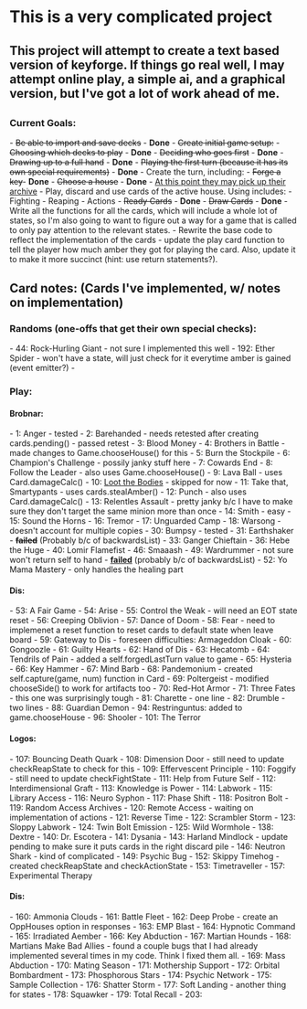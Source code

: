 <h1>This is a very complicated project</h1>

<h2>This project will attempt to create a text based version of keyforge. If things go real well, I may attempt online play, a simple ai, and a graphical version, but I've got a lot of work ahead of me.<h2>
<h3>Current Goals:</h3>
 - <s>Be able to import and save decks</s> - <b>Done</b>
 - <s>Create initial game setup:</s>
   - <s>Choosing which decks to play</s> - <b>Done</b>
   - <s>Deciding who goes first</s> - <b>Done</b>
   - <s>Drawing up to a full hand</s> - <b>Done</b>
   - <s>Playing the first turn (because it has its own special requirements)</s> - <b>Done</b>
 - Create the turn, including:
   - <s>Forge a key</s>- <b>Done</b>
   - <s>Choose a house</s> - <b>Done</b>
     - <u>At this point they may pick up their archive</u>
   - Play, discard and use cards of the active house. Using includes:
     - Fighting
     - Reaping
     - Actions
   - <s>Ready Cards</s> - <b>Done</b>
   - <s>Draw Cards</s> - <b>Done</b>
- Write all the functions for all the cards, which will include a whole lot of states, so I'm also going to want to figure out a way for a game that is called to only pay attention to the relevant states.
- Rewrite the base code to reflect the implementation of the cards
- update the play card function to tell the player how much amber they got for playing the card. Also, update it to make it more succinct (hint: use return statements?).


<h2>Card notes: (Cards I've implemented, w/ notes on implementation)</h2>

<h3>Randoms (one-offs that get their own special checks):</h3>
- 44: Rock-Hurling Giant - not sure I implemented this well
- 192: Ether Spider - won't have a state, will just check for it everytime amber is gained (event emitter?)
- 

<h3>Play:</h3>
<h4>Brobnar:</h4>
- 1: Anger - tested
- 2: Barehanded - needs retested after creating cards.pending() - passed retest
- 3: Blood Money
- 4: Brothers in Battle - made changes to Game.chooseHouse() for this
- 5: Burn the Stockpile
- 6: Champion's Challenge - possily janky stuff here
- 7: Cowards End
- 8: Follow the Leader - also uses Game.chooseHouse()
- 9: Lava Ball - uses Card.damageCalc()
- 10: <u>Loot the Bodies</u> - skipped for now
- 11: Take that, Smartypants - uses cards.stealAmber()
- 12: Punch - also uses Card.damageCalc()
- 13: Relentles Assault - pretty janky b/c I have to make sure they don't target the same minion more than once
- 14: Smith - easy
- 15: Sound the Horns
- 16: Tremor
- 17: Unguarded Camp
- 18: Warsong - doesn't account for multiple copies
- 30: Bumpsy - tested
- 31: Earthshaker - <b><s>failed</b></s> (Probably b/c of backwardsList)
- 33: Ganger Chieftain
- 36: Hebe the Huge
- 40: Lomir Flamefist
- 46: Smaaash
- 49: Wardrummer - not sure won't return self to hand - <u><b>failed</u></b> (probably b/c of backwardsList)
- 52: Yo Mama Mastery - only handles the healing part
<h4>Dis:</h4>
- 53: A Fair Game
- 54: Arise
- 55: Control the Weak - will need an EOT state reset
- 56: Creeping Oblivion
- 57: Dance of Doom
- 58: Fear - need to implemenet a reset function to reset cards to default state when leave board
- 59: Gateway to Dis - foreseen difficulties: Armageddon Cloak
- 60: Gongoozle
- 61: Guilty Hearts
- 62: Hand of Dis
- 63: Hecatomb
- 64: Tendrils of Pain - added a self.forgedLastTurn value to game
- 65: Hysteria
- 66: Key Hammer
- 67: Mind Barb
- 68: Pandemonium - created self.capture(game, num) function in Card
- 69: Poltergeist - modified chooseSide() to work for artifacts too
- 70: Red-Hot Armor
- 71: Three Fates - this one was surprisingly tough
- 81: Charette - one line
- 82: Drumble - two lines
- 88: Guardian Demon
- 94: Restringuntus: added to game.chooseHouse
- 96: Shooler
- 101: The Terror
<h4>Logos:</h4>
- 107: Bouncing Death Quark
- 108: Dimension Door - still need to update checkReapState to check for this
- 109: Effervescent Principle
- 110: Foggify - still need to update checkFightState
- 111: Help from Future Self
- 112: Interdimensional Graft
- 113: Knowledge is Power
- 114: Labwork
- 115: Library Access
- 116: Neuro Syphon
- 117: Phase Shift
- 118: Positron Bolt
- 119: Random Access Archives
- 120: Remote Access - waiting on implementation of actions
- 121: Reverse Time
- 122: Scrambler Storm
- 123: Sloppy Labwork
- 124: Twin Bolt Emission
- 125: Wild Wormhole
- 138: Dextre
- 140: Dr. Escotera
- 141: Dysania
- 143: Harland Mindlock - update pending to make sure it puts cards in the right discard pile
- 146: Neutron Shark - kind of complicated
- 149: Psychic Bug
- 152: Skippy Timehog - created checkReapState and checkActionState
- 153: Timetraveller
- 157: Experimental Therapy
<h4>Dis:</h4>
- 160: Ammonia Clouds
- 161: Battle Fleet
- 162: Deep Probe - create an OppHouses option in responses
- 163: EMP Blast
- 164: Hypnotic Command
- 165: Irradiated Aember
- 166: Key Abduction
- 167: Martian Hounds
- 168: Martians Make Bad Allies - found a couple bugs that I had already implemented several times in my code. Think I fixed them all.
- 169: Mass Abduction
- 170: Mating Season
- 171: Mothership Support
- 172: Orbital Bombardment
- 173: Phosphorous Stars
- 174: Psychic Network
- 175: Sample Collection
- 176: Shatter Storm
- 177: Soft Landing - another thing for states
- 178: Squawker
- 179: Total Recall
- 203: 
